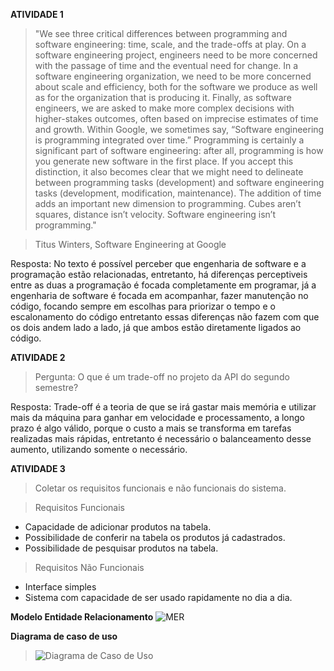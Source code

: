 **ATIVIDADE 1**


> "We see three critical differences between programming and software engineering: time, scale, and the trade-offs at play. On a software engineering project, engineers need to be more concerned with the passage of time and the eventual need for change. In a software engineering organization, we need to be more concerned about scale and efficiency, both for the software we produce as well as for the organization that is producing it. Finally, as software engineers, we are asked to make more complex decisions with higher-stakes outcomes, often based on imprecise estimates of time and growth. Within Google, we sometimes say, “Software engineering is programming integrated over time.” Programming is certainly a significant part of software engineering: after all, programming is how you generate new software in the first place. If you accept this distinction, it also becomes clear that we might need to delineate between programming tasks (development) and software engineering tasks (development, modification, maintenance). The addition of time adds an important new dimension to programming. Cubes aren’t squares, distance isn’t velocity. Software engineering isn’t programming."

> Titus Winters, Software Engineering at Google

Resposta: No texto é possível perceber que engenharia de software e a programação estão relacionadas, entretanto, há diferenças perceptiveis entre as duas
a programação é focada completamente em programar, já a engenharia de software é focada em acompanhar, fazer manutenção no código, focando sempre em escolhas para priorizar o tempo e o escalonamento do código
entretanto essas diferenças não fazem com que os dois andem lado a lado, já que ambos estão diretamente ligados ao código.



**ATIVIDADE 2**

> Pergunta: O que é um trade-off no projeto da API do segundo semestre?

Resposta: Trade-off é a teoria de que se irá gastar mais memória e utilizar mais da máquina para ganhar em velocidade e processamento, a longo prazo é algo válido, porque o custo a mais se transforma em tarefas realizadas mais rápidas, entretanto é necessário o balanceamento desse aumento, utilizando somente o necessário.








**ATIVIDADE 3**

> Coletar os requisitos funcionais e não funcionais do sistema.

> Requisitos Funcionais

- Capacidade de adicionar produtos na tabela.
- Possibilidade de conferir na tabela os produtos já cadastrados.
- Possibilidade de pesquisar produtos na tabela.


> Requisitos Não Funcionais

- Interface simples
- Sistema com capacidade de ser usado rapidamente no dia a dia.

**Modelo Entidade Relacionamento**
![MER](https://user-images.githubusercontent.com/102550311/203933199-ad44bdac-2d9c-42a7-baa9-b4efe2c25145.png)


**Diagrama de caso de uso**
> ![Diagrama de Caso de Uso](https://user-images.githubusercontent.com/102550311/203933294-b076c455-3de2-43ce-bd8d-de1cec0c327c.png)




